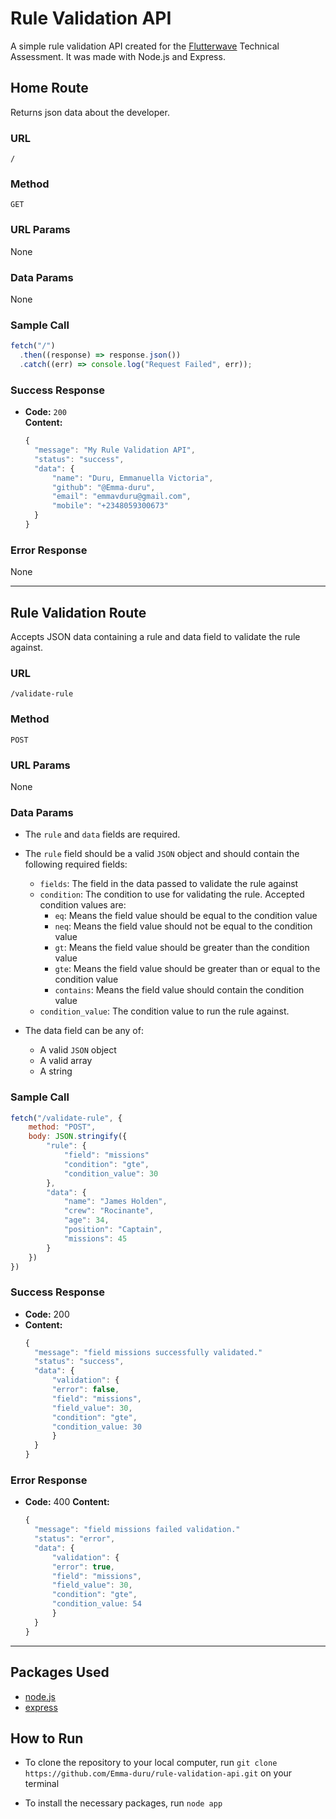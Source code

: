 # Rule Validation API

A simple rule validation API created for the [Flutterwave](https://flutterwave.com/) Technical Assessment. It was made with Node.js and Express.

## Home Route

Returns json data about the developer.

### URL

`/`

### Method

`GET`

### URL Params

None

### Data Params

None

### Sample Call

```javascript
fetch("/")
  .then((response) => response.json())
  .catch((err) => console.log("Request Failed", err));
```

### Success Response

- **Code:** `200`  
  **Content:**
  ```javascript
  {
    "message": "My Rule Validation API",
    "status": "success",
    "data": {
        "name": "Duru, Emmanuella Victoria",
        "github": "@Emma-duru",
        "email": "emmavduru@gmail.com",
        "mobile": "+2348059300673"
    }
  }
  ```

### Error Response

None

---

## Rule Validation Route

Accepts JSON data containing a rule and data field to validate the rule against.

### URL

`/validate-rule`

### Method

`POST`

### URL Params

None

### Data Params

- The `rule` and `data` fields are required.
- The `rule` field should be a valid `JSON` object and should contain the following required fields:

  - `fields`: The field in the data passed to validate the rule against
  - `condition`: The condition to use for validating the rule. Accepted condition values are:
    - `eq`: Means the field value should be equal to the condition value
    - `neq`: Means the field value should not be equal to the condition value
    - `gt`: Means the field value should be greater than the condition value
    - `gte`: Means the field value should be greater than or equal to the condition value
    - `contains`: Means the field value should contain the condition value
  - `condition_value`: The condition value to run the rule against.

- The data field can be any of:
  - A valid `JSON` object
  - A valid array
  - A string

### Sample Call

```javascript
fetch("/validate-rule", {
    method: "POST",
    body: JSON.stringify({
        "rule": {
            "field": "missions"
            "condition": "gte",
            "condition_value": 30
        },
        "data": {
            "name": "James Holden",
            "crew": "Rocinante",
            "age": 34,
            "position": "Captain",
            "missions": 45
        }
    })
})
```

### Success Response

- **Code:** 200
- **Content:**
  ```javascript
  {
    "message": "field missions successfully validated."
    "status": "success",
    "data": {
        "validation": {
        "error": false,
        "field": "missions",
        "field_value": 30,
        "condition": "gte",
        "condition_value: 30
        }
    }
  }
  ```

### Error Response

- **Code:** 400
  **Content:**
  ```javascript
  {
    "message": "field missions failed validation."
    "status": "error",
    "data": {
        "validation": {
        "error": true,
        "field": "missions",
        "field_value": 30,
        "condition": "gte",
        "condition_value: 54
        }
    }
  }
  ```

---

## Packages Used

- [node.js](nodejs.org)
- [express](expressjs.com)

## How to Run

- To clone the repository to your local computer, run
  `git clone https://github.com/Emma-duru/rule-validation-api.git`
  on your terminal

- To install the necessary packages, run `node app`
